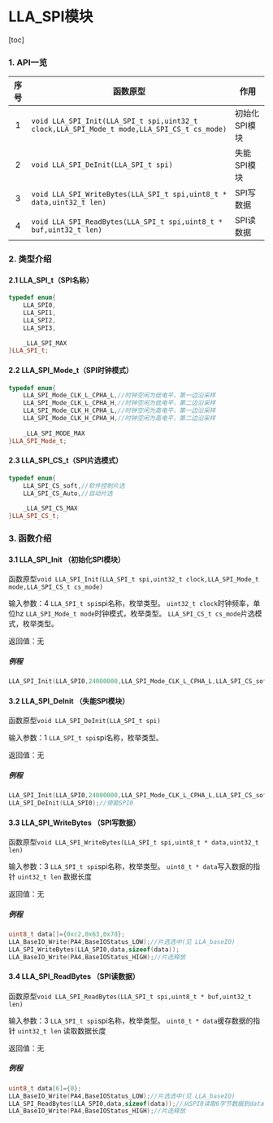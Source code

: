 # LLA_SPI模块
[toc]

### 1. API一览
|序号|函数原型|作用|
|:--:|--|--|
|1|`void LLA_SPI_Init(LLA_SPI_t spi,uint32_t clock,LLA_SPI_Mode_t mode,LLA_SPI_CS_t cs_mode)`|初始化SPI模块|
|2|`void LLA_SPI_DeInit(LLA_SPI_t spi)`|失能SPI模块|
|3|`void LLA_SPI_WriteBytes(LLA_SPI_t spi,uint8_t * data,uint32_t len)`|SPI写数据|
|4|`void LLA_SPI_ReadBytes(LLA_SPI_t spi,uint8_t * buf,uint32_t len)`|SPI读数据|

### 2. 类型介绍
#### 2.1 LLA_SPI_t（SPI名称）
```cpp
typedef enum{
	LLA_SPI0,
	LLA_SPI1,
	LLA_SPI2,
	LLA_SPI3,
	
	_LLA_SPI_MAX
}LLA_SPI_t;
```
#### 2.2 LLA_SPI_Mode_t（SPI时钟模式）
```cpp
typedef enum{
	LLA_SPI_Mode_CLK_L_CPHA_L,//时钟空闲为低电平，第一边沿采样
	LLA_SPI_Mode_CLK_L_CPHA_H,//时钟空闲为低电平，第二边沿采样
	LLA_SPI_Mode_CLK_H_CPHA_L,//时钟空闲为高电平，第一边沿采样
	LLA_SPI_Mode_CLK_H_CPHA_H,//时钟空闲为高电平，第二边沿采样
	
	_LLA_SPI_MODE_MAX
}LLA_SPI_Mode_t;
```

#### 2.3 LLA_SPI_CS_t（SPI片选模式）
```cpp
typedef enum{
	LLA_SPI_CS_soft,//软件控制片选
	LLA_SPI_CS_Auto,//自动片选
	
	_LLA_SPI_CS_MAX
}LLA_SPI_CS_t;
```

### 3. 函数介绍

#### 3.1 LLA_SPI_Init （初始化SPI模块）
函数原型`void LLA_SPI_Init(LLA_SPI_t spi,uint32_t clock,LLA_SPI_Mode_t mode,LLA_SPI_CS_t cs_mode)`

输入参数：4
`LLA_SPI_t spi`spi名称，枚举类型。
`uint32_t clock`时钟频率，单位hz
`LLA_SPI_Mode_t mode`时钟模式，枚举类型。
`LLA_SPI_CS_t cs_mode`片选模式，枚举类型。

返回值：无
##### 例程
```cpp
LLA_SPI_Init(LLA_SPI0,24000000,LLA_SPI_Mode_CLK_L_CPHA_L,LLA_SPI_CS_soft);//设置SPI0时钟频率24Mhz，上升沿采样，软件控制片选
```

#### 3.2 LLA_SPI_DeInit （失能SPI模块）
函数原型`void LLA_SPI_DeInit(LLA_SPI_t spi)`

输入参数：1
`LLA_SPI_t spi`spi名称，枚举类型。

返回值：无
##### 例程
```cpp
LLA_SPI_Init(LLA_SPI0,24000000,LLA_SPI_Mode_CLK_L_CPHA_L,LLA_SPI_CS_soft);//设置SPI0时钟频率24Mhz，上升沿采样，软件控制片选
LLA_SPI_DeInit(LLA_SPI0);//使能SPI0
```


#### 3.3 LLA_SPI_WriteBytes （SPI写数据）
函数原型`void LLA_SPI_WriteBytes(LLA_SPI_t spi,uint8_t * data,uint32_t len)`

输入参数：3
`LLA_SPI_t spi`spi名称，枚举类型。
`uint8_t * data`写入数据的指针
`uint32_t len` 数据长度

返回值：无
##### 例程
```cpp
uint8_t data[]={0xc2,0x63,0x7d};
LLA_BaseIO_Write(PA4,BaseIOStatus_LOW);//片选选中(见 LLA_baseIO)
LLA_SPI_WriteBytes(LLA_SPI0,data,sizeof(data));
LLA_BaseIO_Write(PA4,BaseIOStatus_HIGH);//片选释放
```

#### 3.4 LLA_SPI_ReadBytes （SPI读数据）
函数原型`void LLA_SPI_ReadBytes(LLA_SPI_t spi,uint8_t * buf,uint32_t len)`

输入参数：3
`LLA_SPI_t spi`spi名称，枚举类型。
`uint8_t * data`缓存数据的指针
`uint32_t len` 读取数据长度

返回值：无
##### 例程
```cpp
uint8_t data[6]={0};
LLA_BaseIO_Write(PA4,BaseIOStatus_LOW);//片选选中(见 LLA_baseIO)
LLA_SPI_ReadBytes(LLA_SPI0,data,sizeof(data));//从SPI0读取6字节数据到data数组
LLA_BaseIO_Write(PA4,BaseIOStatus_HIGH);//片选释放
```